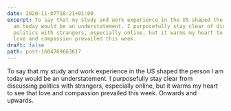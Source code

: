 ```yaml
---
date: 2020-11-07T18:21+01:00
excerpt: To say that my study and work experience in the US shaped the person I
  am today would be an understatement. I purposefully stay clear of discussing
  politics with strangers, especially online, but it warms my heart to see that
  love and compassion prevailed this week.
draft: false
path: post-1604769663617
---
```

To say that my study and work experience in the US shaped the person I am today would be an understatement. I purposefully stay clear from discussing politics with strangers, especially online, but it warms my heart to see that love and compassion prevailed this week. Onwards and upwards.